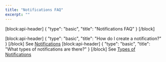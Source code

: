 ```yaml
---
title: "Notifications FAQ"
excerpt: ""
---
```

[block:api-header]
{
  "type": "basic",
  "title": "Notifications FAQ"
}
[/block]

[block:api-header]
{
  "type": "basic",
  "title": "How do I create a notification?"
}
[/block]
See [Notifications](doc:notifications-1) 
[block:api-header]
{
  "type": "basic",
  "title": "What types of notifications are there?"
}
[/block]
See [Types of Notifications](doc:types-of-notifications)